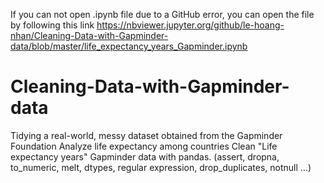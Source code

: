 If you can not open .ipynb file due to a GitHub error, you can open the file by following this link 
https://nbviewer.jupyter.org/github/le-hoang-nhan/Cleaning-Data-with-Gapminder-data/blob/master/life_expectancy_years_Gapminder.ipynb

# Cleaning-Data-with-Gapminder-data
Tidying a real-world, messy dataset obtained from the Gapminder Foundation
Analyze life expectancy among countries
Clean "Life expectancy years" Gapminder data with pandas. (assert, dropna, to_numeric, melt, dtypes, regular expression, drop_duplicates, notnull ...)
